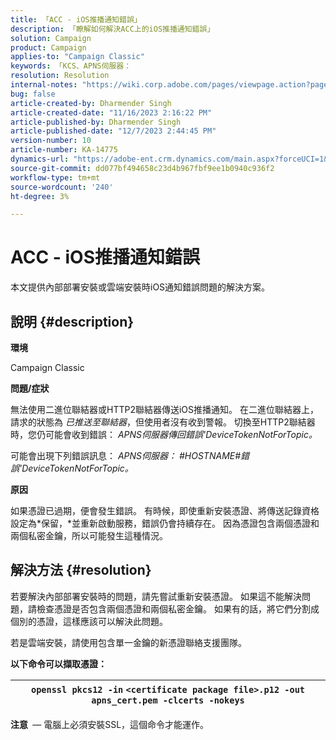 ```yaml
---
title: 「ACC - iOS推播通知錯誤」
description: 「瞭解如何解決ACC上的iOS推播通知錯誤」
solution: Campaign
product: Campaign
applies-to: "Campaign Classic"
keywords: 「KCS、APNS伺服器：
resolution: Resolution
internal-notes: "https://wiki.corp.adobe.com/pages/viewpage.action?pageId=1334124733"
bug: false
article-created-by: Dharmender Singh
article-created-date: "11/16/2023 2:16:22 PM"
article-published-by: Dharmender Singh
article-published-date: "12/7/2023 2:44:45 PM"
version-number: 10
article-number: KA-14775
dynamics-url: "https://adobe-ent.crm.dynamics.com/main.aspx?forceUCI=1&pagetype=entityrecord&etn=knowledgearticle&id=8e1a5fb3-8a84-ee11-8179-6045bd006e5a"
source-git-commit: dd077bf494658c23d4b967fbf9ee1b0940c936f2
workflow-type: tm+mt
source-wordcount: '240'
ht-degree: 3%

---
```


# ACC - iOS推播通知錯誤


本文提供內部部署安裝或雲端安裝時iOS通知錯誤問題的解決方案。

## 說明 {#description}




<b>環境</b>

Campaign Classic



<b>問題/症狀</b>

無法使用二進位聯結器或HTTP2聯結器傳送iOS推播通知。 在二進位聯結器上，請求的狀態為 *已推送至聯結器*，但使用者沒有收到警報。 切換至HTTP2聯結器時，您仍可能會收到錯誤： *APNS伺服器傳回錯誤&#39;DeviceTokenNotForTopic。*



可能會出現下列錯誤訊息： *APNS伺服器： #HOSTNAME#錯誤&#39;DeviceTokenNotForTopic。*



<b>原因</b>



如果憑證已過期，便會發生錯誤。 有時候，即使重新安裝憑證、將傳送記錄資格設定為*保留，*並重新啟動服務，錯誤仍會持續存在。 因為憑證包含兩個憑證和兩個私密金鑰，所以可能發生這種情況。










## 解決方法 {#resolution}


若要解決內部部署安裝時的問題，請先嘗試重新安裝憑證。 如果這不能解決問題，請檢查憑證是否包含兩個憑證和兩個私密金鑰。 如果有的話，將它們分割成個別的憑證，這樣應該可以解決此問題。

若是雲端安裝，請使用包含單一金鑰的新憑證聯絡支援團隊。



<b>以下命令可以擷取憑證：</b>


| `openssl pkcs12 -in` `<certificate package file>.p12 -out apns_cert.pem -clcerts -nokeys` |
| --- |




<b>注意 </b> — 電腦上必須安裝SSL，這個命令才能運作。
